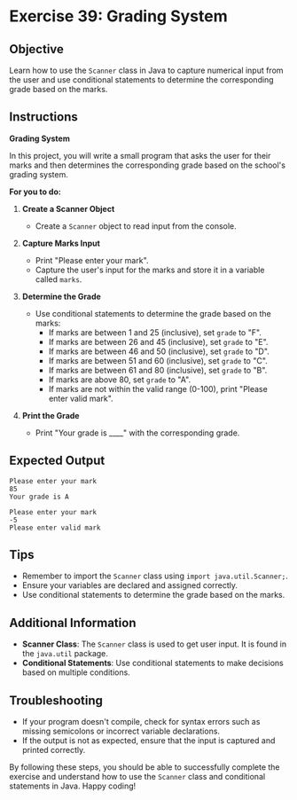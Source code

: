 # Exercise 39: Grading System

## Objective
Learn how to use the `Scanner` class in Java to capture numerical input from the user and use conditional statements to determine the corresponding grade based on the marks.

## Instructions

**Grading System**

In this project, you will write a small program that asks the user for their marks and then determines the corresponding grade based on the school's grading system.

**For you to do:**

1. **Create a Scanner Object**
    - Create a `Scanner` object to read input from the console.

2. **Capture Marks Input**
    - Print "Please enter your mark".
    - Capture the user's input for the marks and store it in a variable called `marks`.

3. **Determine the Grade**
    - Use conditional statements to determine the grade based on the marks:
        - If marks are between 1 and 25 (inclusive), set `grade` to "F".
        - If marks are between 26 and 45 (inclusive), set `grade` to "E".
        - If marks are between 46 and 50 (inclusive), set `grade` to "D".
        - If marks are between 51 and 60 (inclusive), set `grade` to "C".
        - If marks are between 61 and 80 (inclusive), set `grade` to "B".
        - If marks are above 80, set `grade` to "A".
        - If marks are not within the valid range (0-100), print "Please enter valid mark".

4. **Print the Grade**
    - Print "Your grade is ____" with the corresponding grade.

## Expected Output
```
Please enter your mark
85
Your grade is A
```

```
Please enter your mark
-5
Please enter valid mark
```

## Tips
- Remember to import the `Scanner` class using `import java.util.Scanner;`.
- Ensure your variables are declared and assigned correctly.
- Use conditional statements to determine the grade based on the marks.

## Additional Information
- **Scanner Class**: The `Scanner` class is used to get user input. It is found in the `java.util` package.
- **Conditional Statements**: Use conditional statements to make decisions based on multiple conditions.

## Troubleshooting
- If your program doesn't compile, check for syntax errors such as missing semicolons or incorrect variable declarations.
- If the output is not as expected, ensure that the input is captured and printed correctly.

By following these steps, you should be able to successfully complete the exercise and understand how to use the `Scanner` class and conditional statements in Java. Happy coding!
